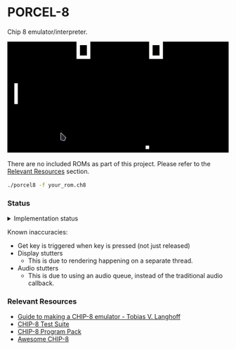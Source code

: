 # PORCEL-8

Chip 8 emulator/interpreter.

![pong.gif](assets/pong.gif)

There are no included ROMs as part of this project. Please refer to the [Relevant Resources](#relevant-resources) section.

```bash
./porcel8 -f your_rom.ch8
```


### Status

<details>
<summary>Implementation status</summary>

- [X] Memory
- [X] Timer
- [X] Loading font
  - [X] Default font
  - [ ] ~~Custom font~~ Future
- [X] Registers
- [X] Stack
- [X] Display
- [X] Instruction Processing
  - [X] Bare requirements for IBM Logo
  - [X] ALU operations
  - [X] Procedure related
  - [X] Timer
  - [X] Super chip8 compatibility.
- [X] Audio
  - Audio seems to stutter, but working
- [X] Keyboard

</details>

Known inaccuracies:
- Get key is triggered when key is pressed (not just released)
- Display stutters
  - This is due to rendering happening on a separate thread.
- Audio stutters
  - This is due to using an audio queue, instead of the traditional audio callback.

### Relevant Resources

- [Guide to making a CHIP-8 emulator - Tobias V. Langhoff](https://tobiasvl.github.io/blog/write-a-chip-8-emulator/#specifications)
- [CHIP-8 Test Suite](https://github.com/Timendus/chip8-test-suite)
- [CHIP-8 Program Pack](https://github.com/kripod/chip8-roms)
- [Awesome CHIP-8](https://chip-8.github.io/links/)

